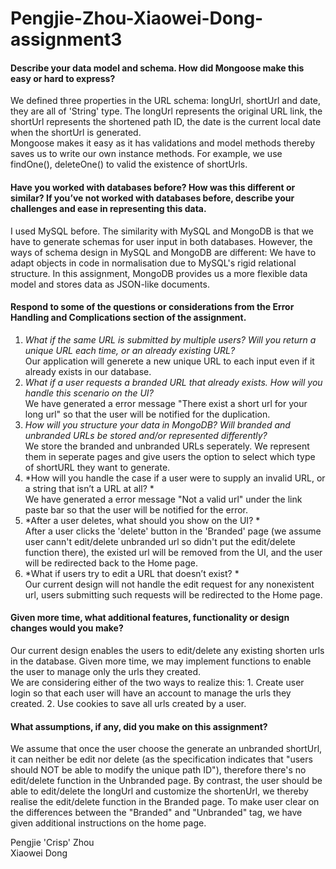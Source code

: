 # Pengjie-Zhou-Xiaowei-Dong-assignment3



#### Describe your data model and schema. How did Mongoose make this easy or hard to express?
We defined three properties in the URL schema: longUrl, shortUrl and date, they are all of 'String' type. The longUrl represents the original URL link, the shortUrl represents the shortened path ID, the date is the current local date when the shortUrl is generated.<br>
Mongoose makes it easy as it has validations and model methods thereby saves us to write our own instance methods. For example, we use findOne(), deleteOne() to valid the existence of shortUrls.

#### Have you worked with databases before? How was this different or similar? If you’ve not worked with databases before, describe your challenges and ease in representing this data.
I used MySQL before. The similarity with MySQL and MongoDB is that we have to generate schemas for user input in both databases. However, the ways of schema design in MySQL and MongoDB are different: We have to adapt objects in code in normalisation due to MySQL's rigid relational structure. In this assignment, MongoDB provides us a more flexible data model and stores data as JSON-like documents. 

#### Respond to some of the questions or considerations from the Error Handling and Complications section of the assignment.
1. *What if the same URL is submitted by multiple users?  Will you return a unique URL each time, or an already existing URL?*<br>
   Our application will generete a new unique URL to each input even if it already exists in our database.<br>
2. *What if a user requests a branded URL that already exists.  How will you handle this scenario on the UI?*<br>
   We have generated a error message "There exist a short url for your long url" so that the user will be notified for the duplication.<br>
3. *How will you structure your data in MongoDB?  Will branded and unbranded URLs be stored and/or represented differently?* <br>
   We store the branded and unbranded URLs seperately. We represent them in seperate pages and give users the option to select which type of shortURL they want to generate.<br>
4. *How will you handle the case if a user were to supply an invalid URL, or a string that isn’t a URL at all? *<br>
   We have generated a error message "Not a valid url" under the link paste bar so that the user will be notified for the error.<br>
5. *After a user deletes, what should you show on the UI? *<br>
   After a user clicks the 'delete' button in the 'Branded' page (we assume user cann't edit/delete unbranded url so didn't put the edit/delete function there), the   existed url will be removed from the UI, and the user will be redirected back to the Home page.<br>
6. *What if users try to edit a URL that doesn’t exist? *<br>
   Our current design will not handle the edit request for any nonexistent url, users submitting such requests will be redirected to the Home page.<br>

#### Given more time, what additional features, functionality or design changes would you make?
Our current design enables the users to edit/delete any existing shorten urls in the database. Given more time, we may implement functions to enable the user to manage only the urls they created. <br>
We are considering either of the two ways to realize this: 1. Create user login so that each user will have an account to manage the urls they created. 2. Use cookies to save all urls created by a user. <br>

#### What assumptions, if any, did you make on this assignment?
We assume that once the user choose the generate an unbranded shortUrl, it can neither be edit nor delete (as the specification indicates that "users should NOT be able to modify the unique path ID"), therefore there's no edit/delete function in the Unbranded page. By contrast, the user should be able to edit/delete the longUrl and customize the shortenUrl, we thereby realise the edit/delete function in the Branded page. To make user clear on the differences between the "Branded" and "Unbranded" tag, we have given additional instructions on the home page.

Pengjie 'Crisp' Zhou <br>
Xiaowei Dong

